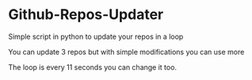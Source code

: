 # Github-Repos-Updater
Simple script in python to update your repos in a loop


You can update 3 repos but with simple modifications you can use more


The loop is every 11 seconds you can change it too.
